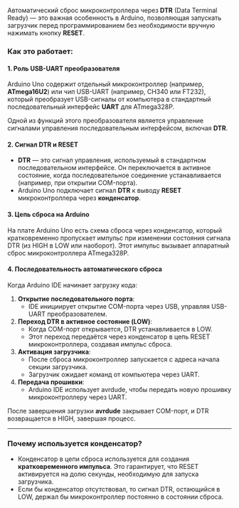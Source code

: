 Автоматический сброс микроконтроллера через **DTR** (Data Terminal Ready) — это важная особенность в Arduino, позволяющая запускать загрузчик перед программированием без необходимости вручную нажимать кнопку **RESET**.

### Как это работает:

#### 1. **Роль USB-UART преобразователя**

Arduino Uno содержит отдельный микроконтроллер (например, **ATmega16U2**) или чип USB-UART (например, CH340 или FT232), который преобразует USB-сигналы от компьютера в стандартный последовательный интерфейс **UART** для ATmega328P.

Одной из функций этого преобразователя является управление сигналами управления последовательным интерфейсом, включая **DTR**.

#### 2. **Сигнал DTR и RESET**

- **DTR** — это сигнал управления, используемый в стандартном последовательном интерфейсе. Он переключается в активное состояние, когда последовательное соединение устанавливается (например, при открытии COM-порта).
- Arduino Uno подключает сигнал **DTR** к выводу **RESET** микроконтроллера через **конденсатор**.

#### 3. **Цепь сброса на Arduino**

На плате Arduino Uno есть схема сброса через конденсатор, который кратковременно пропускает импульс при изменении состояния сигнала DTR (из HIGH в LOW или наоборот).
Этот импульс вызывает аппаратный сброс микроконтроллера ATmega328P.

#### 4. **Последовательность автоматического сброса**

Когда Arduino IDE начинает загрузку кода:

1. **Открытие последовательного порта**:
    - IDE инициирует открытие COM-порта через USB, управляя USB-UART преобразователем.
2. **Переход DTR в активное состояние (LOW)**:
    - Когда COM-порт открывается, DTR устанавливается в LOW.
    - Этот переход передаётся через конденсатор в цепь RESET микроконтроллера, создавая импульс сброса.
3. **Активация загрузчика**:
    - После сброса микроконтроллер запускается с адреса начала секции загрузчика.
    - Загрузчик ожидает команд от компьютера через UART.
4. **Передача прошивки**:
    - Arduino IDE использует avrdude, чтобы передать новую прошивку микроконтроллеру через UART.

После завершения загрузки **avrdude** закрывает COM-порт, и DTR возвращается в HIGH, завершая процесс.

---

### Почему используется конденсатор?

- Конденсатор в цепи сброса используется для создания **кратковременного импульса**. Это гарантирует, что RESET активируется на долю секунды, необходимую для запуска загрузчика.
- Если бы конденсатор отсутствовал, то сигнал DTR, остающийся в LOW, держал бы микроконтроллер постоянно в состоянии сброса.